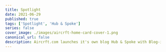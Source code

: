 ```yaml
---
title: Spotlight
date: 2021-06-29
published: true
tags: ['Spotlight', 'Hub & Spoke']
series: false
cover_image: ./images/aircrft-home-card-cover-1.png
canonical_url: false
description: Aircrft.com launches it's own blog Hub & Spoke with Blog-in-a-Box.
---
```


